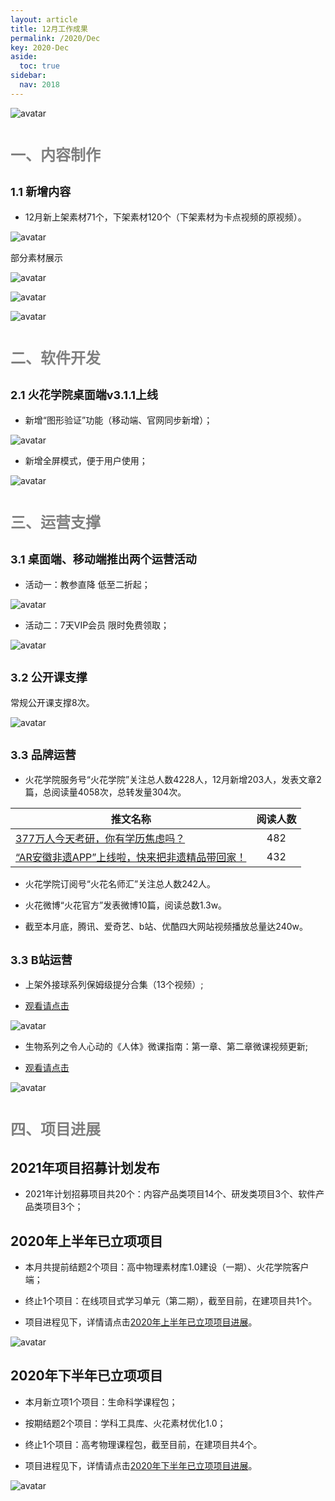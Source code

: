 ```yaml
---
layout: article
title: 12月工作成果
permalink: /2020/Dec
key: 2020-Dec
aside:
  toc: true
sidebar:
  nav: 2018
---
```



<bro/><bro/>

![avatar](images/202012000.png)

# <font size="5" color="gray">一、内容制作</font>

## <font size="4" >1.1 新增内容</font>

- 12月新上架素材71个，下架素材120个（下架素材为卡点视频的原视频）。

![avatar](images/20201200001.png)

部分素材展示

![avatar](images/20201202.png)

![avatar](images/20201203.png)

![avatar](images/20201204.png)

# <font size="5" color="gray">二、软件开发</font>

## <font size="4" >2.1 火花学院桌面端v3.1.1上线</font>

- 新增“图形验证”功能（移动端、官网同步新增）；

![avatar](images/20201208.png)

- 新增全屏模式，便于用户使用；

![avatar](images/20201205.png)

# <font size="5" color="gray">三、运营支撑</font>

## <font size="4" >3.1 桌面端、移动端推出两个运营活动</font>

- 活动一：教参直降&nbsp;低至二折起；

![avatar](images/20201206.png)

- 活动二：7天VIP会员&nbsp;限时免费领取；

![avatar](images/20201207.png)

## <font size="4" >3.2 公开课支撑</font>

常规公开课支撑8次。

![avatar](images/20201210.png)

## <font size="4" >3.3 品牌运营</font>

- 火花学院服务号“火花学院”关注总人数4228人，12月新增203人，发表文章2篇，总阅读量4058次，总转发量304次。

| 推文名称 |  阅读人数  | 
|-------------|:------:|
[377万人今天考研，你有学历焦虑吗？](https://mp.weixin.qq.com/s/YHX6i6VS68rE_v3eJd3vHA)|	482|
[“AR安徽非遗APP”上线啦，快来把非遗精品带回家！](https://mp.weixin.qq.com/s/FnOLG2fulEU7ox0fby-9eQ)|432|

- 火花学院订阅号“火花名师汇”关注总人数242人。

- 火花微博“火花官方”发表微博10篇，阅读总数1.3w。

- 截至本月底，腾讯、爱奇艺、b站、优酷四大网站视频播放总量达240w。

## <font size="4" >3.3 B站运营</font>

- 上架外接球系列保姆级提分合集（13个视频）;

- [观看请点击](https://www.bilibili.com/video/BV18z4y1y7vn)

![avatar](images/20201217.png)

- 生物系列之令人心动的《人体》微课指南：第一章、第二章微课视频更新;

- [观看请点击](https://www.bilibili.com/video/BV1Lh411f71p)

![avatar](images/202012018.png)

# <font size="5" color="gray">四、项目进展</font>

## 2021年项目招募计划发布

- 2021年计划招募项目共20个：内容产品类项目14个、研发类项目3个、软件产品类项目3个；

## 2020年上半年已立项项目

- 本月共提前结题2个项目：高中物理素材库1.0建设（一期）、火花学院客户端；

- 终止1个项目：在线项目式学习单元（第二期），截至目前，在建项目共1个。

- 项目进程见下，详情请点击[2020年上半年已立项项目进展](https://github.com/Xiyue-team/doc_monthlyreport/blob/master/project/2020/Dec.md)。
 
![avatar](images/20201211.png)

## 2020年下半年已立项项目

- 本月新立项1个项目：生命科学课程包；

- 按期结题2个项目：学科工具库、火花素材优化1.0；

- 终止1个项目：高考物理课程包，截至目前，在建项目共4个。

- 项目进程见下，详情请点击[2020年下半年已立项项目进展](https://github.com/Xiyue-team/doc_monthlyreport/blob/master/project/2020/Dec.md)。
 
![avatar](images/20201212.png)
